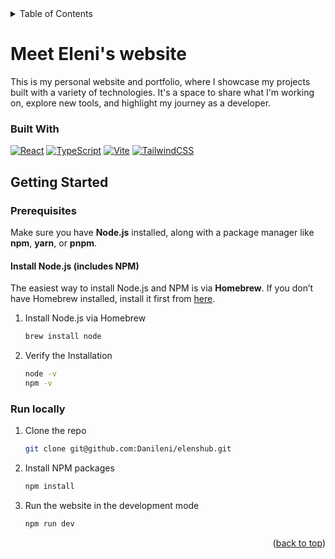 <!-- TABLE OF CONTENTS -->
<details>
  <summary>Table of Contents</summary>
  <ol>
    <li>
      <a href="#meet-eleni-website">Meet Eleni's website</a>
      <ul>
        <li><a href="#built-with">Built With</a></li>
      </ul>
    </li>
    <li>
      <a href="#getting-started">Getting Started</a>
      <ul>
        <li><a href="#prerequisites">Prerequisites</a></li>
        <li><a href="#run-locally">Run locally</a></li>
      </ul>
    </li>
    <!-- <li><a href="#roadmap">Roadmap</a></li> -->
  </ol>
</details>

<!-- Portfolio name -->
# Meet Eleni's website

This is my personal website and portfolio, where I showcase my projects built with a variety of technologies. It's a space to share what I'm working on, explore new tools, and highlight my journey as a developer.

### Built With

[![React][React.ts]][React-url] [![TypeScript][TypeScript]][TypeScript-url] [![Vite][Vite.dev]][Vite-url] [![TailwindCSS][TailwindCSS]][TailwindCSS-url]

<!-- GETTING STARTED -->
## Getting Started

### Prerequisites


Make sure you have **Node.js** installed, along with a package manager like **npm**, **yarn**, or **pnpm**.

#### Install Node.js (includes NPM)

The easiest way to install Node.js and NPM is via **Homebrew**.
If you don’t have Homebrew installed, install it first from [here][Homebrew-url].

1. Install Node.js via Homebrew
   ```sh
   brew install node
   ```
2. Verify the Installation
   ```sh
   node -v
   npm -v
   ```

### Run locally

1. Clone the repo
   ```sh
   git clone git@github.com:Danileni/elenshub.git
   ```
2. Install NPM packages
   ```sh
   npm install
   ```
3. Run the website in the development mode
   ```sh
   npm run dev
   ```

<p align="right">(<a href="#readme-top">back to top</a>)</p>

<!-- ROADMAP -->
<!-- ## Roadmap

- [x] Add Changelog
- [x] Add back to top links
- [ ] Add Additional Templates w/ Examples
- [ ] Add "components" document to easily copy & paste sections of the readme
- [ ] Multi-language Support
    - [ ] English
    - [ ] Spanish -->

<!-- MARKDOWN LINKS & IMAGES -->
<!-- https://www.markdownguide.org/basic-syntax/#reference-style-links -->
[React.ts]: https://img.shields.io/badge/React-20232A?style=for-the-badge&logo=react&logoColor=61DAFB
[React-url]: https://reactjs.org/
[Vite.dev]: https://img.shields.io/badge/Vite-646CFF?style=for-the-badge&logo=vite&logoColor=fff
[Vite-url]: https://vite.dev/
[TailwindCSS]: https://img.shields.io/badge/Tailwind%20CSS-%2338B2AC.svg?style=for-the-badge&logo=tailwind-css&logoColor=white
[TailwindCSS-url]: https://tailwindcss.com/
[TypeScript]: https://img.shields.io/badge/TypeScript-3178C6?style=for-the-badge&logo=typescript&logoColor=fff
[TypeScript-url]: https://www.typescriptlang.org/

[Homebrew-url]: https://brew.sh/
